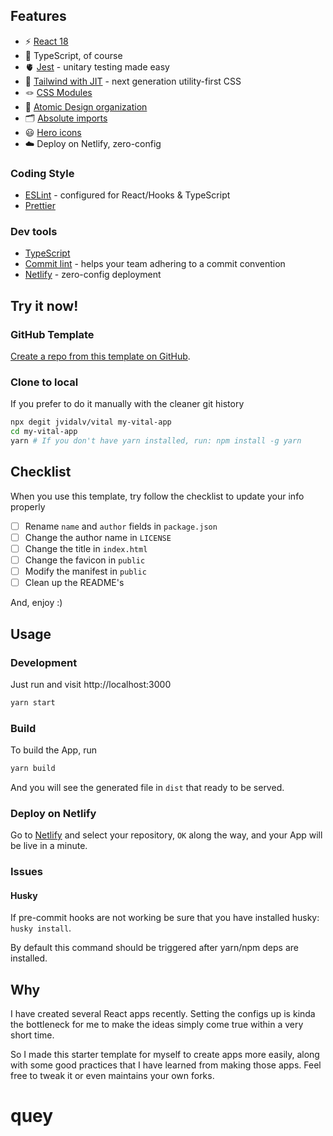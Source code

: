 ## Features

- ⚡️ [React 18](https://beta.reactjs.org/)
- 🦾 TypeScript, of course
- 🫀 [Jest](https://jestjs.io/) - unitary testing made easy
- 🎨 [Tailwind with JIT](https://tailwindcss.com/) - next generation utility-first CSS
- 🪢 [CSS Modules](https://github.com/css-modules/css-modules)
- 👑 [Atomic Design organization](https://bradfrost.com/blog/post/atomic-web-design/)
- 🗂 [Absolute imports](https://github.com/vitejs/vite/issues/88#issuecomment-762415200)
- 😃 [Hero icons](https://heroicons.com/)
- ☁️ Deploy on Netlify, zero-config

### Coding Style

- [ESLint](https://eslint.org/) - configured for React/Hooks & TypeScript
- [Prettier](https://prettier.io/)

### Dev tools

- [TypeScript](https://www.typescriptlang.org/)
- [Commit lint](https://github.com/conventional-changelog/commitlint) - helps your team adhering to a commit convention
- [Netlify](https://www.netlify.com/) - zero-config deployment

## Try it now!

### GitHub Template

[Create a repo from this template on GitHub](https://github.com/jvidalv/vital/generate).

### Clone to local

If you prefer to do it manually with the cleaner git history

```bash
npx degit jvidalv/vital my-vital-app
cd my-vital-app
yarn # If you don't have yarn installed, run: npm install -g yarn
```

## Checklist

When you use this template, try follow the checklist to update your info properly

- [ ] Rename `name` and `author` fields in `package.json`
- [ ] Change the author name in `LICENSE`
- [ ] Change the title in `index.html`
- [ ] Change the favicon in `public`
- [ ] Modify the manifest in `public`
- [ ] Clean up the README's

And, enjoy :)

## Usage

### Development

Just run and visit http://localhost:3000

```bash
yarn start
```

### Build

To build the App, run

```bash
yarn build
```

And you will see the generated file in `dist` that ready to be served.

### Deploy on Netlify

Go to [Netlify](https://app.netlify.com/start) and select your repository, `OK` along the way, and your App will be live in a minute.

### Issues

#### Husky

If pre-commit hooks are not working be sure that you have installed husky: `husky install`.

By default this command should be triggered after yarn/npm deps are installed.

## Why

I have created several React apps recently. Setting the configs up is kinda the bottleneck for me to make the ideas simply come true within a very short time.

So I made this starter template for myself to create apps more easily, along with some good practices that I have learned from making those apps. Feel free to tweak it or even maintains your own forks.

# quey
